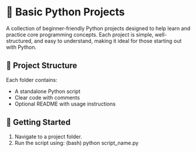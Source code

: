# 🐍 Basic Python Projects

A collection of beginner-friendly Python projects designed to help learn and practice core programming concepts. Each project is simple, well-structured, and easy to understand, making it ideal for those starting out with Python.

## 📂 Project Structure

Each folder contains:
- A standalone Python script
- Clear code with comments
- Optional README with usage instructions

## 🚀 Getting Started

1. Navigate to a project folder.
2. Run the script using:
   (bash)
   python script_name.py

